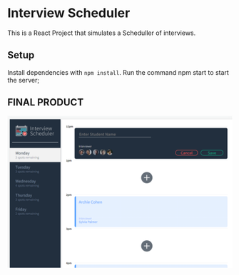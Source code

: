 # Interview Scheduler

This is a React Project that simulates a Scheduller of interviews.

## Setup

Install dependencies with `npm install`.
Run the command npm start to start the server;

## FINAL PRODUCT

!["img of the main page that shows the functionality of the web app with a list of appointments. There are information about the interviewers, the student, and the hour of the appointment and the user can choose which one to select"](https://github.com/JohnBorges52/scheduler/blob/master/images/scheduller%20img.png)
